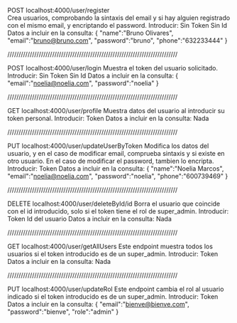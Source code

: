 POST localhost:4000/user/register  
Crea usuarios, comprobando la sintaxis del email y si hay alguien registrado con el mismo email,
 y encriptando el password.
Introducir:
    Sin Token
    Sin Id
Datos a incluir en la consulta:
{
  "name":"Bruno Olivares",
  "email":"bruno@bruno.com",
  "password":"bruno",
  "phone":"632233444"
}

////////////////////////////////////////////////////////////////////////////

POST localhost:4000/user/login
Muestra el token del usuario solicitado.
Introducir:
    Sin Token
    Sin Id
Datos a incluir en la consulta:
{
  "email":"noelia@noelia.com",
  "password":"noelia"
}

////////////////////////////////////////////////////////////////////////////

GET localhost:4000/user/profile
Muestra datos del usuario al introducir su token personal.
Introducir:
    Token
Datos a incluir en la consulta:
    Nada

////////////////////////////////////////////////////////////////////////////

PUT localhost:4000/user/updateUserByToken
Modifica los datos del usuario, y en el caso de modificar email, comprueba sintaxis y si existe en otro usuario. En el caso de modificar el password, tambien lo encripta.
Introducir:
    Token
Datos a incluir en la consulta:
{
  "name":"Noelia Marcos",
  "email":"noelia@noelia.com",
  "password":"noelia",
  "phone":"600739469"
}

////////////////////////////////////////////////////////////////////////////

DELETE localhost:4000/user/deleteById/id
Borra el usuario que coincide con el id introducido, solo si el token tiene el rol de super_admin.
Introducir:
    Token
    Id del usuario
Datos a incluir en la consulta:
    Nada

////////////////////////////////////////////////////////////////////////////

GET localhost:4000/user/getAllUsers
Este endpoint muestra todos los usuarios si el token introducido es de un super_admin.
Introducir:
    Token
Datos a incluir en la consulta:
    Nada

////////////////////////////////////////////////////////////////////////////

PUT localhost:4000/user/updateRol
Este endpoint cambia el rol al usuario indicado si el token introducido es de un super_admin.
Introducir:
    Token
Datos a incluir en la consulta:
{
  "email":"bienve@bienve.com",
  "password":"bienve",
  "role":"admin"
}




